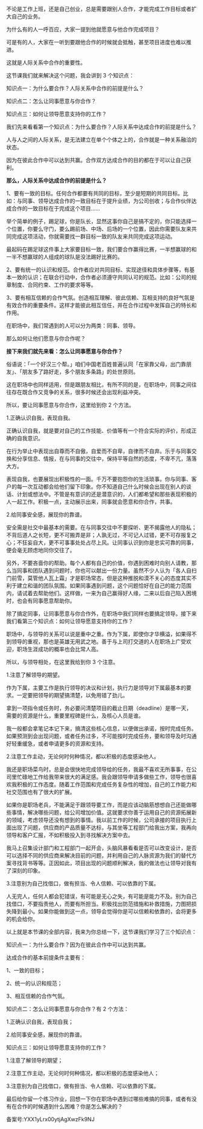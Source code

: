不论是工作上班，还是自己创业，总是需要跟别人合作，才能完成工作目标或者扩大自己的业务。

为什么有的人一呼百应，大家一提到他就愿意与他合作完成项目？

可是有的人，大家在一听到要跟他合作的时候就会抵触，甚至项目进度也难以推进。

这就是人际关系中合作的重要性。

这节课我们就来解决这个问题，我会讲到 3 个知识点：

知识点一：为什么要合作？人际关系中合作的前提是什么？

知识点二：怎么让同事愿意与你合作？

知识点三：如何让领导愿意支持你的工作？

我们先来看看第一个知识点：为什么要合作？人际关系中达成合作的前提是什么？

人与人之间的人际关系，是无法建立在单个个体之上的，合作就是一种关系融洽的状态。

因为在彼此合作中可以达到共赢。合作双方达成合作的目的都在于可以让自己获利。

**那么，人际关系中达成合作的前提是什么？**

1、要有一致的目标。任何合作都要有共同的目标，至少是短期的共同目标。比如：与同事、领导达成合作的一致目标在于提升业绩，为公司创收；与合作伙伴达成合作的一致目标在于完成这个项目……

举个简单的例子，踢足球，你是队长，显然这事你自己是搞不定的，你只能选择一个位置，你要么守门，要么踢前场、中场、后场的一个位置，因此你需要队友来共同完成这项活动，你就需要找一群目标一致的队友来共同完成这项运动。

最起码在踢足球这件事上大家要目标一致，我们要合作赢得比赛，一半想赢球的和一半不想赢球的人组成的球队是没法踢好比赛的。

2、要有统一的认识和规范。合作者应对共同目标、实现途径和具体步骤等，有基本一致的认识；在联合行动中，合作者必须遵守共同认可的规范。比如：公司的规章制度、合同约束、工作的要求等等。

3、要有相互信赖的合作气氛。创造相互理解、彼此信赖、互相支持的良好气氛是有效合作的重要条件。这样才能彼此相互信任，并在合作过程中发挥自己的特长和作用。

在职场中，我们常遇到的人可以分为两类：同事、领导。

那么如何让他们愿意与你合作呢？

**接下来我们就先来看：怎么让同事愿意与你合作？**

俗语说：「一个好汉三个帮。」咱们中国老百姓普遍认同「在家靠父母，出门靠朋友」、「朋友多了路好走，多个朋友多条路」的处世原则。

这在职场中也同样适用，但是跟朋友相比，有所不同的是，在职场中，同事之间往往存在既合作又竞争的关系，很多时候还会出现利益冲突。

所以，要让同事愿意与你合作，这里给到你 2 个方法。

1.正确认识自我，表现自我。

正确认识自我，就是要对自己的工作技能、价值等有一个符合实际的评价，形成正确的自我意识。

在行为举止中表现出自尊而不自傲，自爱而不自卑，自律而不自弃。乐于与同事交换和分享信息、情报，在与同事的交往中，保持平等自然的态度，不卑不亢，落落大方。

表现自我，也要展现出积极性的一面。千万不要抱怨你的生活琐事。你与同事、客户的每一次互动都会给他们留下印象。你不知道自己什么时候会出现在别人的谈话、计划或想法中。不管是有意识的还是潜意识的，人们都希望和那些表现积极的人一起工作。积极一点，主动展示出来，同事就会愿意和你合作，共事。

2.给同事安全感，展现你的靠谱。

安全需是社交中最基本的需要。在与同事交往中不要探听、更不揭露他人的隐私；不背后道人之长短，更不可搬弄是非；人孰无过，不可记人过错，更不可存报复之心；不狂妄自大，更不可事事处处占尽上风。让同事认识到你是忠实可靠的同事，便会毫无顾虑地同你交往了。

另外，不要吝啬你的帮助。每个人都有自己的价值，你遇到困难时向别人请教，那么当同事和团队遇到问题时，你也可以献出一份力量。虽然不少人认为「各人自扫门前雪，莫管他人瓦上霜」才是职场常态，但是这种推脱和漠不关心的态度其实不利于建立和谐的团队氛围。如果同事遇到问题，这个问题恰好在自己的能力范围内，请试着去帮助他们。这样做，一来为自己赢得好人缘，二来以后自己陷入困境时，也会有同事愿意帮助你。

除了搞定同事，让同事愿意与你合作外，在职场中我们同样也要搞定领导。接下来我们看第三个知识点：如何让领导愿意支持你的工作？

职场中，与领导的关系可以说是重中之重。作为下属，即使你才华横溢，如果得不到领导的重视，那也是英雄无用武之地。善于与上司打交道的人在职场上广受欢迎，职场生涯成功的概率也会比常人高。

所以，与领导相处，在这里我给到你 3 个注意。

1.注意了解领导的期望。

作为下属，主要工作是执行领导的决议和计划，执行力是领导对下属最基本的要求。一定要把领导的期望搞清楚，以免用错了劲儿。

拿到一项指令或任务时，务必要问清楚项目的截止日期（deadline）是哪一天，需要的资源是什么，重要里程碑是什么，及核心人员是谁。

我一般都会拿笔记本记下来，搞清这些核心信息，以便做出承诺，按时完成任务。如果预测到会出现问题，或者任务过多，不可能按时完成任务，要和领导及时沟通好轻重缓急，或者申请更多的资源和支持。

2.注意工作主动，无论何时何种情况，都以积极的态度感染他人。

我还是职场菜鸟时，总是会很快地完成领导给的任务，我最不喜欢无所事事，在公司里忙碌地工作给我带来很大的满足感。我会跟领导申请多做些工作，领导也很喜欢我积极的工作态度。随着工作范围和完成任务复杂性的增加，自己的工作能力和社交范围也有了很大的扩展。

如果你是职场老兵，不能满足于跟领导要工作，而是应该动脑筋想想自己还能做哪些事情，解决哪些问题，给公司增加价值。这就要求你善于运用自己的资源拓展新的领域，考虑领导还没有想到的事情。我以前工作的时候，公司承接的项目执行上面出现了问题，供应商的产品质量不达标，与其坐等工程部门给我出方案，我再向领导和客户汇报，不如积极投入到寻找解决方案中去。

我马上召集设计部门和工程部门一起开会，头脑风暴看看是否可以改变设计，是否可以选择不同的供应商来解决目前的问题，并利用自己的人脉资源为我们的替代方案寻找背书等等。正因如此，项目出现的问题顺利解决，我的做法也让领导对我有了深刻的印象。

3.注意别为自己找借口，做有担当、令人信赖、可以依靠的下属。

人无完人，任何人都会犯错误，有可能是无心之失，有可能是能力不及。别为自己找借口，不要指责他人，而要有所担当。积极找出防范措施和补救措施，力图把损失降到最小。如果你能做到这一点，领导会觉得你是可以信赖和依靠的，会将更多的机会给你。

以上就是本节课的全部内容，我来为你总结一下，这节课我们学习了三个知识点：

知识点一：为什么要合作？因为在彼此合作中可以达到共赢。

达成合作的基本前提条件主要有：

1、一致的目标；

2、统一的认识和规范；

3、相互信赖的合作气氛。

知识点二：怎么让同事愿意与你合作？有 2 个方法：

1.正确认识自我，表现自我；

2.给同事安全感，展现你的靠谱。

知识点三：如何让领导愿意支持你的工作？

1.注意了解领导的期望；

2.注意工作主动，无论何时何种情况，都以积极的态度感染他人；

3.注意别为自己找借口，做有担当、令人信赖、可以依靠的下属。

最后给你留一个练习作业，回想一下你在职场中遇到过哪些难搞的同事，或者有没有在合作的时候遇到什么困难？你是怎么解决的？

备案号:YXX1yLrx00ytjAgXwzFk9NJ
